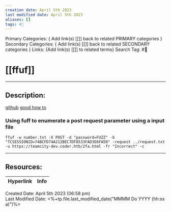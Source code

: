 ```yaml
---
creation date: April 5th 2023
last modified date: April 5th 2023
aliases: []
tags: #📕
---
```


Primary Categories: { Add link(s) [[]] back to related PRIMARY categories }
Secondary Categories:  { Add link(s) [[]] back to related SECONDARY categories }
Links: {Add link(s) [[]] to related terms}
Search Tag: #📕  

# [[ffuf]]  
___

## Description:  

[github](https://github.com/ffuf/ffuf)
[good how to](https://codingo.io/tools/ffuf/bounty/2020/09/17/everything-you-need-to-know-about-ffuf.html#recursion)

### Using fuff to enumerate a post request parameter using a input file

`ffuf -w number.txt -X POST -d "password=FUZZ" -b "TCSESSIONID=74BCFD74A212BEC7DF8533FAD3E6FA50" -request ../request.txt -u https://teamcity-dev.coder.htb/2fa.html -fr "Incorrect" -c `


___

## Resources:

| Hyperlink | Info |
| --------- | ---- |


Created Date: April 5th 2023 (06:58 pm)  
Last Modified Date: <%+tp.file.last_modified_date("MMMM Do YYYY (hh:ss a)")%>

